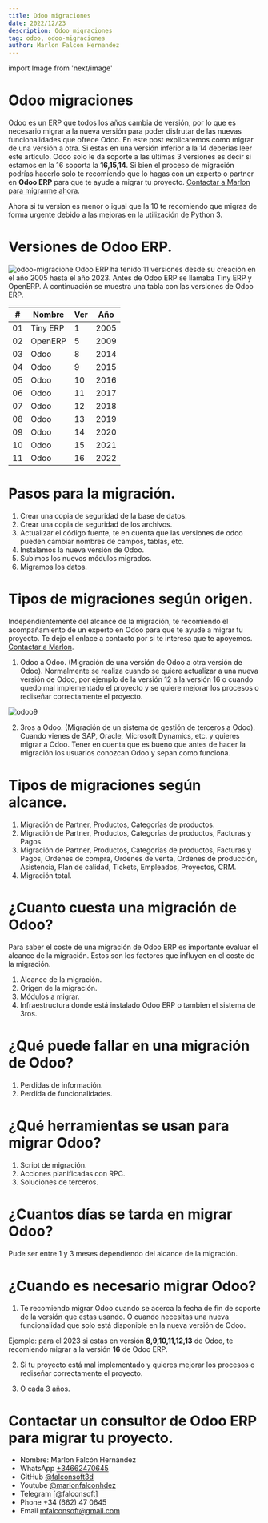 ```yaml
---
title: Odoo migraciones
date: 2022/12/23
description: Odoo migraciones
tag: odoo, odoo-migraciones
author: Marlon Falcon Hernandez
---
```

import Image from 'next/image'

# Odoo migraciones

Odoo es un ERP que todos los años cambia de versión, por lo que es necesario migrar a la nueva versión para poder disfrutar de las nuevas funcionalidades que ofrece Odoo. En este post explicaremos como migrar de una versión a otra. Si estas en una versión inferior a la 14 deberias leer este artículo. Odoo solo le da soporte a las últimas 3 versiones es decir si estamos en la 16 soporta la **16,15,14**. Si bien el proceso de migración podrías hacerlo solo te recomiendo que lo hagas con un experto o partner en **Odoo ERP** para que te ayude a migrar tu proyecto. [Contactar a Marlon para migrarme ahora](/contacto/).

Ahora si tu version es menor o igual que la 10 te recomiendo que migras de forma urgente debido a las mejoras en la utilización de Python 3.

# Versiones de Odoo ERP.
<Image
  src="/images/odoo-migraciones-version.png"
  alt="odoo-migracione"
  width={1280}
  height={720}
  priority
  className="next-image"
/>
Odoo ERP ha tenido 11 versiones desde su creación en el año 2005 hasta el año 2023. Antes de Odoo ERP se llamaba Tiny ERP y OpenERP. A continuación se muestra una tabla con las versiones de Odoo ERP.

|  # | Nombre   | Ver | Año   |
|----|----------|-----|-------|
| 01 | Tiny ERP | 1   | 2005  |
| 02 | OpenERP  | 5   | 2009  |
| 03 | Odoo     | 8   | 2014  |
| 04 | Odoo     | 9   | 2015  |
| 05 | Odoo     | 10  | 2016  |
| 06 | Odoo     | 11  | 2017  |
| 07 | Odoo     | 12  | 2018  |
| 08 | Odoo     | 13  | 2019  |
| 09 | Odoo     | 14  | 2020  |
| 10 | Odoo     | 15  | 2021  |
| 11 | Odoo     | 16  | 2022  |

# Pasos para la migración.
1. Crear una copia de seguridad de la base de datos.
2. Crear una copia de seguridad de los archivos.
3. Actualizar el código fuente, te en cuenta que las versiones de odoo pueden cambiar nombres de campos, tablas, etc.
4. Instalamos la nueva versión de Odoo.
5. Subimos los nuevos módulos migrados.
6. Migramos los datos.

# Tipos de migraciones según origen.
Independientemente del alcance de la migración, te recomiendo el acompañamiento de un experto en Odoo para que te ayude a migrar tu proyecto. Te dejo el enlace a contacto por si te interesa que te apoyemos. [Contactar a Marlon](/contacto/).

1. Odoo a Odoo. (Migración de una versión de Odoo a otra versión de Odoo).
Normalmente se realiza cuando se quiere actualizar a una nueva versión de Odoo, por ejemplo de la versión 12 a la versión 16 o cuando quedo mal implementado el proyecto y se quiere mejorar los procesos o rediseñar correctamente el proyecto.

<Image
  src="/images/sap-odoo.png"
  alt="odoo9"
  width={1280}
  height={720}
  priority
  className="next-image"
/>

2. 3ros a Odoo. (Migración de un sistema de gestión de terceros a Odoo). Cuando vienes de SAP, Oracle, Microsoft Dynamics, etc. y quieres migrar a Odoo. Tener en cuenta que es bueno que antes de hacer la migración los usuarios conozcan Odoo y sepan como funciona.

# Tipos de migraciones según alcance.
1. Migración de Partner, Productos, Categorías de productos.
2. Migración de Partner, Productos, Categorías de productos, Facturas y Pagos.
3. Migración de Partner, Productos, Categorías de productos, Facturas y Pagos, Ordenes de compra, Ordenes de venta, Ordenes de producción, Asistencia, Plan de calidad, Tickets, Empleados, Proyectos, CRM.
4. Migración total.

# ¿Cuanto cuesta una migración de Odoo?
Para saber el coste de una migración de Odoo ERP es importante evaluar el alcance de la migración. Estos son los factores que influyen en el coste de la migración.

1. Alcance de la migración.
2. Origen de la migración.
3. Módulos a migrar.
4. Infraestructura donde está instalado Odoo ERP o tambien el sistema de 3ros.

# ¿Qué puede fallar en una migración de Odoo?
1. Perdidas de información.
2. Perdida de funcionalidades.

# ¿Qué herramientas se usan para migrar Odoo?
1. Script de migración.
2. Acciones planificadas con RPC.
3. Soluciones de terceros.

# ¿Cuantos días se tarda en migrar Odoo?
Pude ser entre 1 y 3 meses dependiendo del alcance de la migración.

# ¿Cuando es necesario migrar Odoo?
1. Te recomiendo migrar Odoo cuando se acerca la fecha de fin de soporte de la versión que estas usando. O cuando necesitas una nueva funcionalidad que solo está disponible en la nueva versión de Odoo.

Ejemplo: para el 2023 si estas en versión **8,9,10,11,12,13** de Odoo, te recomiendo migrar a la versión **16** de Odoo ERP.

2. Si tu proyecto está mal implementado y quieres mejorar los procesos o rediseñar correctamente el proyecto.

3. O cada 3 años.


# Contactar un consultor de Odoo ERP para migrar tu proyecto.
- Nombre: Marlon Falcón Hernández
- WhatsApp [+34662470645](https://web.whatsapp.com/send?phone=34662470645&text=)
- GitHub [@falconsoft3d](https://github.com/falconsoft3d)
- Youtube [@marlonfalconhdez](https://www.youtube.com/@marlonfalconhdez)
- Telegram [@falconsoft]
- Phone +34 (662) 47 0645
- Email mfalconsoft@gmail.com

